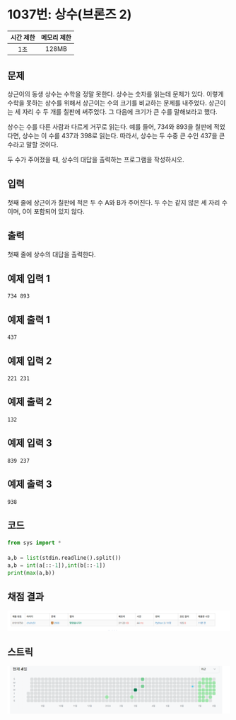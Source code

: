 # 1037번: 상수(브론즈 2)
| 시간 제한 | 메모리 제한 |
|:-----:|:------:|
|  1초   | 128MB  |

## 문제
상근이의 동생 상수는 수학을 정말 못한다. 상수는 숫자를 읽는데 문제가 있다. 이렇게 수학을 못하는 상수를 위해서 상근이는 수의 크기를 비교하는 문제를 내주었다. 상근이는 세 자리 수 두 개를 칠판에 써주었다. 그 다음에 크기가 큰 수를 말해보라고 했다.

상수는 수를 다른 사람과 다르게 거꾸로 읽는다. 예를 들어, 734와 893을 칠판에 적었다면, 상수는 이 수를 437과 398로 읽는다. 따라서, 상수는 두 수중 큰 수인 437을 큰 수라고 말할 것이다.

두 수가 주어졌을 때, 상수의 대답을 출력하는 프로그램을 작성하시오.

## 입력
첫째 줄에 상근이가 칠판에 적은 두 수 A와 B가 주어진다. 두 수는 같지 않은 세 자리 수이며, 0이 포함되어 있지 않다.

## 출력
첫째 줄에 상수의 대답을 출력한다.

## 예제 입력 1
```text
734 893
```
## 예제 출력 1
```text
437
```

## 예제 입력 2
```text
221 231
```
## 예제 출력 2
```text
132
```


## 예제 입력 3
```text
839 237
```
## 예제 출력 3
```text
938
```


## 코드
```python
from sys import *

a,b = list(stdin.readline().split())
a,b = int(a[::-1]),int(b[::-1])
print(max(a,b))
```

## 채점 결과
![image](result.png)

## 스트릭
![image](streak.png)